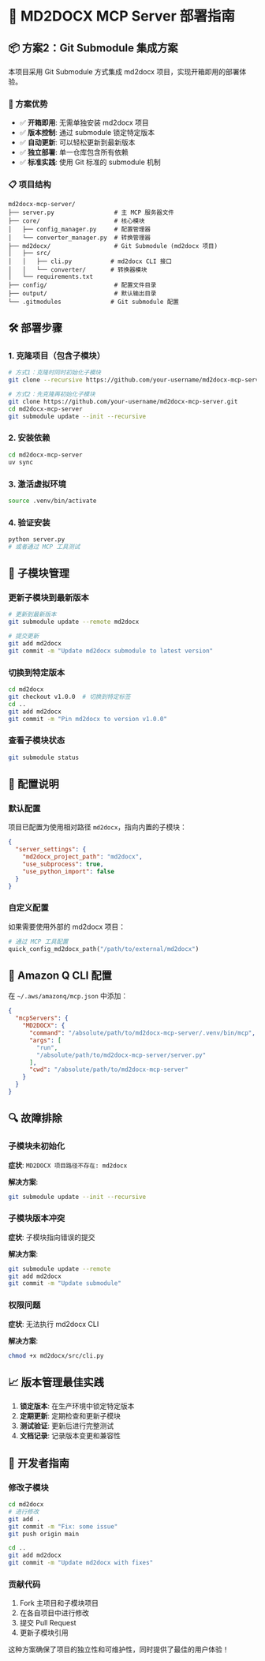 # 🚀 MD2DOCX MCP Server 部署指南

## 📦 方案2：Git Submodule 集成方案

本项目采用 Git Submodule 方式集成 md2docx 项目，实现开箱即用的部署体验。

### 🎯 方案优势

- ✅ **开箱即用**: 无需单独安装 md2docx 项目
- ✅ **版本控制**: 通过 submodule 锁定特定版本
- ✅ **自动更新**: 可以轻松更新到最新版本
- ✅ **独立部署**: 单一仓库包含所有依赖
- ✅ **标准实践**: 使用 Git 标准的 submodule 机制

### 📋 项目结构

```
md2docx-mcp-server/
├── server.py                 # 主 MCP 服务器文件
├── core/                     # 核心模块
│   ├── config_manager.py     # 配置管理器
│   └── converter_manager.py  # 转换管理器
├── md2docx/                  # Git Submodule (md2docx 项目)
│   ├── src/
│   │   ├── cli.py           # md2docx CLI 接口
│   │   └── converter/       # 转换器模块
│   └── requirements.txt
├── config/                   # 配置文件目录
├── output/                   # 默认输出目录
└── .gitmodules              # Git submodule 配置
```

## 🛠️ 部署步骤

### 1. 克隆项目（包含子模块）

```bash
# 方式1：克隆时同时初始化子模块
git clone --recursive https://github.com/your-username/md2docx-mcp-server.git

# 方式2：先克隆再初始化子模块
git clone https://github.com/your-username/md2docx-mcp-server.git
cd md2docx-mcp-server
git submodule update --init --recursive
```

### 2. 安装依赖

```bash
cd md2docx-mcp-server
uv sync
```

### 3. 激活虚拟环境

```bash
source .venv/bin/activate
```

### 4. 验证安装

```bash
python server.py
# 或者通过 MCP 工具测试
```

## 🔄 子模块管理

### 更新子模块到最新版本

```bash
# 更新到最新版本
git submodule update --remote md2docx

# 提交更新
git add md2docx
git commit -m "Update md2docx submodule to latest version"
```

### 切换到特定版本

```bash
cd md2docx
git checkout v1.0.0  # 切换到特定标签
cd ..
git add md2docx
git commit -m "Pin md2docx to version v1.0.0"
```

### 查看子模块状态

```bash
git submodule status
```

## 🔧 配置说明

### 默认配置

项目已配置为使用相对路径 `md2docx`，指向内置的子模块：

```json
{
  "server_settings": {
    "md2docx_project_path": "md2docx",
    "use_subprocess": true,
    "use_python_import": false
  }
}
```

### 自定义配置

如果需要使用外部的 md2docx 项目：

```python
# 通过 MCP 工具配置
quick_config_md2docx_path("/path/to/external/md2docx")
```

## 🚀 Amazon Q CLI 配置

在 `~/.aws/amazonq/mcp.json` 中添加：

```json
{
  "mcpServers": {
    "MD2DOCX": {
      "command": "/absolute/path/to/md2docx-mcp-server/.venv/bin/mcp",
      "args": [
        "run",
        "/absolute/path/to/md2docx-mcp-server/server.py"
      ],
      "cwd": "/absolute/path/to/md2docx-mcp-server"
    }
  }
}
```

## 🔍 故障排除

### 子模块未初始化

**症状**: `MD2DOCX 项目路径不存在: md2docx`

**解决方案**:
```bash
git submodule update --init --recursive
```

### 子模块版本冲突

**症状**: 子模块指向错误的提交

**解决方案**:
```bash
git submodule update --remote
git add md2docx
git commit -m "Update submodule"
```

### 权限问题

**症状**: 无法执行 md2docx CLI

**解决方案**:
```bash
chmod +x md2docx/src/cli.py
```

## 📈 版本管理最佳实践

1. **锁定版本**: 在生产环境中锁定特定版本
2. **定期更新**: 定期检查和更新子模块
3. **测试验证**: 更新后进行完整测试
4. **文档记录**: 记录版本变更和兼容性

## 🎯 开发者指南

### 修改子模块

```bash
cd md2docx
# 进行修改
git add .
git commit -m "Fix: some issue"
git push origin main

cd ..
git add md2docx
git commit -m "Update md2docx with fixes"
```

### 贡献代码

1. Fork 主项目和子模块项目
2. 在各自项目中进行修改
3. 提交 Pull Request
4. 更新子模块引用

这种方案确保了项目的独立性和可维护性，同时提供了最佳的用户体验！
